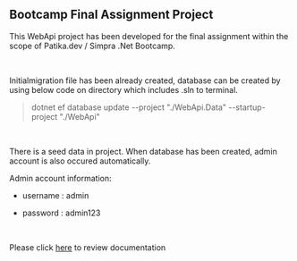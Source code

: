 ## Bootcamp Final Assignment Project
This WebApi project has been developed for the final assignment within the scope of Patika.dev / Simpra .Net Bootcamp.

</br>

Initialmigration file has been already created, database can be created by using below code on directory which includes .sln to terminal.

>dotnet ef database update --project "./WebApi.Data" --startup-project "./WebApi"

</br>

There is a seed data in project. When database has been created, admin account is also occured automatically. 

Admin account information:

- username : admin

- password : admin123

</br>

Please click [here](https://documenter.getpostman.com/view/26555042/2s93z6ejJy#d3a29b10-faf6-49d4-a60e-e2fb5cca0ea8) to review documentation

